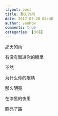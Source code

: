 ```yaml
---
layout: post
title: 那天的雨
date: 2017-07-28 08:40
author: venhow
comments: true
categories: [小诗]
---
```

那天的雨

有没有飘进你的眼里

不然

为什么你的眼睛

那么明亮

在漆黑的夜里

照亮了路
